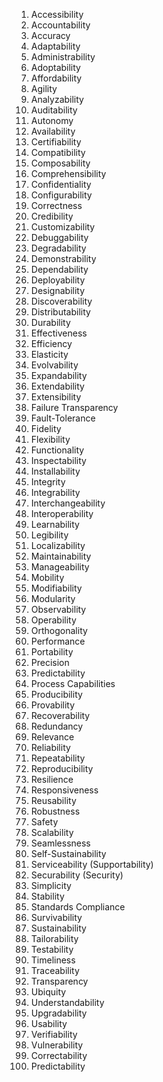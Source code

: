 1. Accessibility
2. Accountability
3. Accuracy
4. Adaptability
5. Administrability
6. Adoptability
7. Affordability
8. Agility
9. Analyzability
10. Auditability
11. Autonomy
12. Availability
13. Certifiability
14. Compatibility
15. Composability
16. Comprehensibility
17. Confidentiality
18. Configurability
19. Correctness
20. Credibility
21. Customizability
22. Debuggability
23. Degradability
24. Demonstrability
25. Dependability
26. Deployability
27. Designability
28. Discoverability
29. Distributability
30. Durability
31. Effectiveness
32. Efficiency
33. Elasticity
34. Evolvability
35. Expandability
36. Extendability
37. Extensibility
38. Failure Transparency
39. Fault-Tolerance
40. Fidelity
41. Flexibility
42. Functionality
43. Inspectability
44. Installability
45. Integrity
46. Integrability
47. Interchangeability
48. Interoperability
49. Learnability
50. Legibility
51. Localizability
52. Maintainability
53. Manageability
54. Mobility
55. Modifiability
56. Modularity
57. Observability
58. Operability
59. Orthogonality
60. Performance
61. Portability
62. Precision
63. Predictability
64. Process Capabilities
65. Producibility
66. Provability
67. Recoverability
68. Redundancy
69. Relevance
70. Reliability
71. Repeatability
72. Reproducibility
73. Resilience
74. Responsiveness
75. Reusability
76. Robustness
77. Safety
78. Scalability
79. Seamlessness
80. Self-Sustainability
81. Serviceability (Supportability)
82. Securability (Security)
83. Simplicity
84. Stability
85. Standards Compliance
86. Survivability
87. Sustainability
88. Tailorability
89. Testability
90. Timeliness
91. Traceability
92. Transparency
93. Ubiquity
94. Understandability
95. Upgradability
96. Usability
97. Verifiability
98. Vulnerability
99. Correctability
100. Predictability